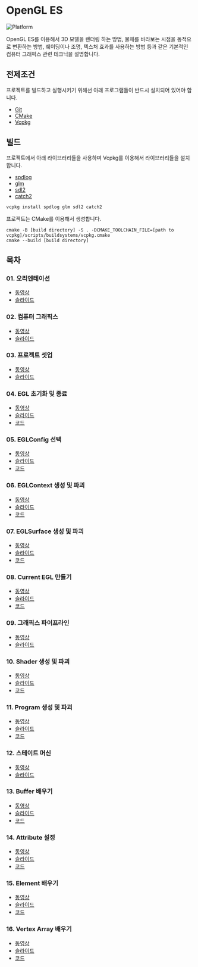 # OpenGL ES

![Platform](https://img.shields.io/badge/Platform-macOS-brightgreen)

OpenGL ES를 이용해서 3D 모델을 렌더링 하는 방법, 물체를 바라보는 시점을 동적으로 변환하는 방법, 쉐이딩이나 조명, 텍스처 효과를 사용하는 방법 등과 같은 기본적인 컴퓨터 그래픽스 관련 테크닉을
설명합니다.

## 전제조건

프로젝트를 빌드하고 실행시키기 위해선 아래 프로그램들이 반드시 설치되어 있어야 합니다.

+ [Git](https://git-scm.com/downloads)
+ [CMake](https://cmake.org/download)
+ [Vcpkg](https://github.com/microsoft/vcpkg)

## 빌드

프로젝트에서 아래 라이브러리들을 사용하며 Vcpkg를 이용해서 라이브러리들을 설치합니다.

+ [spdlog](https://github.com/gabime/spdlog)
+ [glm](https://github.com/g-truc/glm)
+ [sdl2](https://github.com/libsdl-org/SDL)
+ [catch2](https://github.com/catchorg/Catch2)

```
vcpkg install spdlog glm sdl2 catch2
```

프로젝트는 CMake를 이용해서 생성합니다.

```
cmake -B [build directory] -S . -DCMAKE_TOOLCHAIN_FILE=[path to vcpkg]/scripts/buildsystems/vcpkg.cmake
cmake --build [build directory]
```

## 목차

### 01. 오리엔테이션

+ [동영상](https://youtu.be/5ltQAmyo6Mo)
+ [슬라이드](https://docs.google.com/presentation/d/18XgdDWOH9SFFyHMuTS2kuhDO379Wo0qtpKugqk8h9jw/edit?usp=sharing)

### 02. 컴퓨터 그래픽스

+ [동영상](https://youtu.be/aq7UXbus7NY)
+ [슬라이드](https://docs.google.com/presentation/d/1-bCNUH0e6j4QF70cVQGsblL6h6T5sOLJ5by-h3unJxE/edit?usp=sharing)

### 03. 프로젝트 셋업

+ [동영상](https://youtu.be/zLjvoZEYcew)
+ [슬라이드](https://docs.google.com/presentation/d/1r0VwI4tPbyFKDmpEj_NDT8QYkK9F9qFtRODPaod7RIg/edit?usp=sharing)

### 04. EGL 초기화 및 종료

+ [동영상](https://youtu.be/mMIePH5AInI)
+ [슬라이드](https://docs.google.com/presentation/d/1_wH_11cCXuj_5nGiB_4HMLoXQYgn2OCe7qx9IcIdHsc/edit?usp=sharing)
+ [코드](https://github.com/GraphicsKorea/OpenGLES/tree/main/04.InitializeAndTerminateEGL)

### 05. EGLConfig 선택

+ [동영상](https://youtu.be/mQx_7W0pXqU)
+ [슬라이드](https://docs.google.com/presentation/d/1pww4_xDNyYiSIlCFKY1wakQ9Fl6Zojar0gGaP3OufQE/edit?usp=sharing)
+ [코드](https://github.com/GraphicsKorea/OpenGLES/tree/main/05.ChooseEGLConfig)

### 06. EGLContext 생성 및 파괴

+ [동영상](https://youtu.be/RIkW-LrTpCA)
+ [슬라이드](https://docs.google.com/presentation/d/1wC8OPmVXykqhSSzcQHYzn0rxMtqjCM2RW36Foa6zI7A/edit?usp=sharing)
+ [코드](https://github.com/GraphicsKorea/OpenGLES/tree/main/06.CreateAndDestroyEGLContext)

### 07. EGLSurface 생성 및 파괴

+ [동영상](https://youtu.be/zei42ZknbNQ)
+ [슬라이드](https://docs.google.com/presentation/d/1jsxYPOqg379006023EbhhsIDvloi7D3GABfndRJ61Co/edit?usp=sharing)
+ [코드](https://github.com/GraphicsKorea/OpenGLES/tree/main/07.CreateAndDestroyEGLSurface)

### 08. Current EGL 만들기

+ [동영상](https://youtu.be/iXEVOfjE4vo)
+ [슬라이드](https://docs.google.com/presentation/d/1BRRIDxZluug28msn3i7g6o9W2IHD0YarH5PFG184_No/edit?usp=sharing)
+ [코드](https://github.com/GraphicsKorea/OpenGLES/tree/main/08.MakeCurrentEGL)

### 09. 그래픽스 파이프라인

+ [동영상](https://youtu.be/phzqJImcPDM)
+ [슬라이드](https://docs.google.com/presentation/d/17291LzoFqTE9boKv9XV47zFM5ZjTnGYdm2YzetbMqVY/edit?usp=sharing)

### 10. Shader 생성 및 파괴

+ [동영상](https://youtu.be/oz4dCYZSwjA)
+ [슬라이드](https://docs.google.com/presentation/d/1U29vG6KALEmhtN71JCHLcLDLUORcxYY_eEfbid_Q2Sk/edit?usp=sharing)
+ [코드](https://github.com/GraphicsKorea/OpenGLES/tree/main/10.CreateAndDestroyShader)

### 11. Program 생성 및 파괴

+ [동영상](https://youtu.be/mhncEqMN4lk)
+ [슬라이드](https://docs.google.com/presentation/d/17IC4-6O_wIXW2reGQbF0S1fBIwvWR9_VoJCoRlcZW7w/edit?usp=sharing)
+ [코드](https://github.com/GraphicsKorea/OpenGLES/tree/main/11.CreateAndDestroyProgram)

### 12. 스테이트 머신

+ [동영상](https://youtu.be/natFFEMq0YY)
+ [슬라이드](https://docs.google.com/presentation/d/1XYsW_vaOUFOygMmxf1DIpS7ZTx097UeC7tk9uXf2CWs/edit?usp=sharing)

### 13. Buffer 배우기

+ [동영상](https://youtu.be/MewWN0lpEXs)
+ [슬라이드](https://docs.google.com/presentation/d/1l-fUm7zxqnaawEQf-pOkcJAhi18UeFQxVrcDfzxuLiE/edit?usp=sharing)
+ [코드](https://github.com/GraphicsKorea/OpenGLES/tree/main/13.LearnBuffer)

### 14. Attribute 설정

+ [동영상](https://youtu.be/9xBHtUP3xN0)
+ [슬라이드](https://docs.google.com/presentation/d/1lPrFZYUg-MMU8fiAs7OZ3YO2bz7fUHak3h38Ct6NAeA/edit?usp=sharing)
+ [코드](https://github.com/GraphicsKorea/OpenGLES/tree/main/14.SetAttribute)

### 15. Element 배우기

+ [동영상](https://youtu.be/qGKvG_Rj_oE)
+ [슬라이드](https://docs.google.com/presentation/d/1ApbFRZsN8oX-G8rO0nhP3eeljXV88QBHTiyVXs0Ft1w/edit?usp=sharing)
+ [코드](https://github.com/GraphicsKorea/OpenGLES/tree/main/15.LearnElement)

### 16. Vertex Array 배우기

+ [동영상](https://youtu.be/woBMb3_KsPs)
+ [슬라이드](https://docs.google.com/presentation/d/1faK6tmz2Pt62HwA7mDwsa-I-_DvdRYVoJA5P8MDl18E/edit?usp=sharing)
+ [코드](https://github.com/GraphicsKorea/OpenGLES/tree/main/16.LearnVertexArray)

